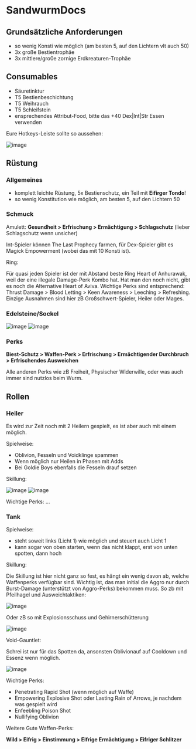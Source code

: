 # SandwurmDocs

## Grundsätzliche Anforderungen

- so wenig Konsti wie möglich (am besten 5, auf den Lichtern vlt auch 50)
- 3x große Bestientrophäe
- 3x mittlere/gro0e zornige Erdkreaturen-Trophäe

## Consumables 

- Säuretinktur
- T5 Bestienbeschichtung
- T5 Weihrauch
- T5 Schleifstein
- ensprechendes Attribut-Food, bitte das +40 Dex|Int|Str Essen verwenden

Eure Hotkeys-Leiste sollte so aussehen:

![image](https://github.com/MassiveHiggsField/SandwurmDocs/assets/3681429/b8a600ea-057d-4a63-a590-221fbe4d03c2)

## Rüstung

### Allgemeines

- komplett leichte Rüstung, 5x Bestienschutz, ein Teil mit **Eifirger Tondo**!
- so wenig Konstitution wie möglich, am besten 5, auf den Lichtern 50

### Schmuck

Amulett: **Gesundheit > Erfrischung > Ermächtigung > Schlagschutz** (lieber Schlagschutz wenn unsicher)

Int-Spieler können The Last Prophecy farmen, für Dex-Spieler gibt es Magick Empowerment (wobei das mit 10 Konsti ist). 

Ring: 

Für quasi jeden Spieler ist der mit Abstand beste Ring Heart of Anhurawak, weil der eine illegale Damage-Perk Kombo hat. Hat man den noch nicht, gibt es noch die Alternative Heart of Aviva. Wichtige Perks sind entsprechend: Thrust Damage > Blood Letting > Keen Awareness > Leeching > Refreshing. Einzige Ausnahmen sind hier zB Großschwert-Spieler, Heiler oder Mages.  

### Edelsteine/Sockel 

![image](https://github.com/MassiveHiggsField/SandwurmDocs/assets/3681429/23e06165-d31a-4862-97c0-e44d293c7a3d)
![image](https://github.com/MassiveHiggsField/SandwurmDocs/assets/3681429/52e4f592-315a-4ca3-bd31-2c50bcfb343e)

### Perks

**Biest-Schutz > Waffen-Perk > Erfrischung > Ermächtigender Durchbruch > Erfrischendes Ausweichen**

Alle anderen Perks wie zB Freiheit, Physischer Widerwille, oder was auch immer sind nutzlos beim Wurm.

## Rollen

### Heiler

Es wird zur Zeit noch mit 2 Heilern gespielt, es ist aber auch mit einem möglich. 

Spielweise:

- Oblivion, Fesseln und Voidklinge spammen
- Wenn möglich nur Heilen in Phasen mit Adds
- Bei Goldie Boys ebenfalls die Fesseln drauf setzen

Skillung: 

![image](https://github.com/MassiveHiggsField/SandwurmDocs/assets/3681429/857d45a0-88f7-422d-8f96-1eafabef840e)
![image](https://github.com/MassiveHiggsField/SandwurmDocs/assets/3681429/2764e6e1-2820-4741-b583-50f714a9e6bb)

Wichtige Perks: ...

### Tank

Spielweise:

- steht soweit links (Licht 1) wie möglich und steuert auch Licht 1
- kann sogar von oben starten, wenn das nicht klappt, erst von unten spotten, dann hoch

Skillung:

Die Skillung ist hier nicht ganz so fest, es hängt ein wenig davon ab, welche Waffenperks verfügbar sind. Wichtig ist, das man initial die Aggro nur durch Burst-Damage (unterstützt von Aggro-Perks) bekommen muss. So zb mit Pfeilhagel und Ausweichtaktiken:

![image](https://github.com/MassiveHiggsField/SandwurmDocs/assets/3681429/8f9ea37f-72f6-43e7-a247-65ee7edcd474)

Oder zB so mit Explosionsschuss und Gehirnerschütterung

![image](https://github.com/MassiveHiggsField/SandwurmDocs/assets/3681429/f92291b3-141e-4bda-ba5b-add77be48df7)

Void-Gauntlet: 

Schrei ist nur für das Spotten da, ansonsten Oblivionauf auf Cooldown und Essenz wenn möglich.

![image](https://github.com/MassiveHiggsField/SandwurmDocs/assets/3681429/97c36f38-559a-4e5c-b985-52c2fc1e8075)

Wichtige Perks:

- Penetrating Rapid Shot (wenn möglich auf Waffe)
- Empowering Explosive Shot oder Lasting Rain of Arrows, je nachdem was gespielt wird
- Enfeebling Poison Shot
- Nullifying Oblivion

Weitere Gute Waffen-Perks:

**Wild > Eifrig > Einstimmung > Eifrige Ermächtigung > Eifriger Schlitzer**




### 





